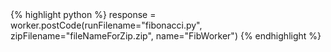 <div class="ruby-ng">{% highlight python %}
response = worker.postCode(runFilename="fibonacci.py", zipFilename="fileNameForZip.zip", name="FibWorker")
{% endhighlight %}
</div>
